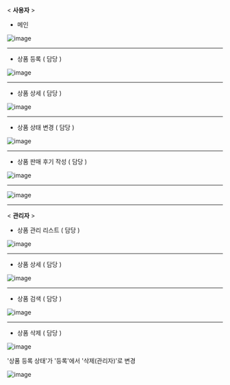 < **사용자** >

- 메인

![image](https://github.com/In0code/retro/assets/137425054/263269b9-b038-43b7-9453-6f3d95732104)


-------------------------------------------------------------------------------------------------


- 상품 등록 ( 담당 )

![image](https://github.com/In0code/retro/assets/137425054/d9924705-19af-4aa8-8e68-2a81b57c0744)


----------------------------------------------------


- 상품 상세 ( 담당 )

![image](https://github.com/In0code/retro/assets/137425054/ffd2ea3b-9b85-49b2-908e-e733e49d336d)


----------------------------------------------------


- 상품 상태 변경 ( 담당 )

![image](https://github.com/In0code/retro/assets/137425054/d0011f23-1024-4873-90e2-20586aea9dbc)



----------------------------------------------------


- 상품 판매 후기 작성 ( 담당 )

![image](https://github.com/In0code/retro/assets/137425054/42159e62-c519-422f-911e-f776a5fd8316)


-----

![image](https://github.com/In0code/retro/assets/137425054/984b5bb7-d865-46c8-8e08-4c73fa18c440)


----------------------------------------------------


< **관리자** >

- 상품 관리 리스트 ( 담당 )

![image](https://github.com/In0code/retro/assets/137425054/d424120a-f0c2-4626-bb2c-2a993eafad6c)


----------------------------------------------------


- 상품 상세 ( 담당 )

![image](https://github.com/In0code/retro/assets/137425054/aac9b8f7-cc7a-413a-a233-ae78cf68f01a)


----------------------------------------------------


- 상품 검색 ( 담당 )

![image](https://github.com/In0code/retro/assets/137425054/d1cf83a1-ac40-487b-b01f-7415bdbfde72)


----------------------------------------------------


- 상품 삭제 ( 담당 )

![image](https://github.com/In0code/retro/assets/137425054/e476a6d2-834d-435e-977a-4a5a9924d259)

'상품 등록 상태'가 '등록'에서 '삭제(관리자)'로 변경

![image](https://github.com/In0code/retro/assets/137425054/cbc2275e-9d31-4b28-9ae8-b1f187892b73)
